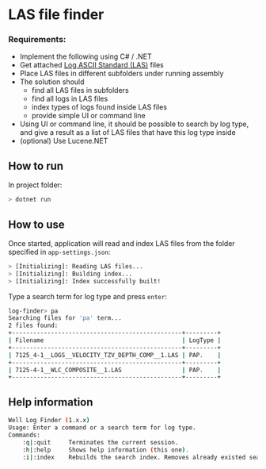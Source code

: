 # LAS file finder

###  Requirements:

-   Implement the following using C# / .NET
-   Get attached [Log ASCII Standard (LAS)](https://en.wikipedia.org/wiki/Log_ASCII_Standard) files
-   Place LAS files in different subfolders under running assembly
-   The solution should
    -   find all LAS files in subfolders
    -   find all logs in LAS files
    -   index types of logs found inside LAS files
    -   provide simple UI or command line
-   Using UI or command line, it should be possible to search by log type, and give a result as a list of LAS files that have this log type inside
-   (optional) Use Lucene.NET

## How to run

In project folder:
```bash
> dotnet run
```

## How to use

Once started, application will read and index LAS files from the folder specified in `app-settings.json`:

```bash
> [Initializing]: Reading LAS files...
> [Initializing]: Building index...
> [Initializing]: Index successfully built!
```
Type a search term for log type and press `enter`:
```bash
log-finder> pa
Searching files for 'pa' term...
2 files found:
+------------------------------------------------+---------+
| Filename                                       | LogType |
+------------------------------------------------+---------+
| 7125_4-1__LOGS__VELOCITY_TZV_DEPTH_COMP__1.LAS | PAP.    |
+------------------------------------------------+---------+
| 7125-4-1__WLC_COMPOSITE__1.LAS                 | PAP.    |
+------------------------------------------------+---------+
```

## Help information

```bash
Well Log Finder (1.x.x)
Usage: Enter a command or a search term for log type.
Commands:
    :q|:quit     Terminates the current session.
    :h|:help     Shows help information (this one).
    :i|:index    Rebuilds the search index. Removes already existed search index and builds a new index.
```
